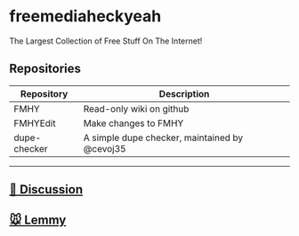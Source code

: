 # freemediaheckyeah

The Largest Collection of Free Stuff On The Internet!

## Repositories

| Repository   | Description    |
|--------------- | --------------- |
| FMHY   | Read-only wiki on github   |
| FMHYEdit   | Make changes to FMHY   |
| dupe-checker   | A simple dupe checker, maintained by @cevoj35 |

****

## [💬 Discussion](https://redd.it/17f8msf)
## [🐭 Lemmy](https://lemmy.dbzer0.com/c/freemediaheckyeah)
